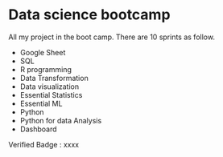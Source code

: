 # Data science  bootcamp

All my project in the boot camp. There are 10 sprints as follow.

- Google Sheet
- SQL
- R programming
- Data Transformation
- Data visualization
- Essential Statistics
- Essential ML
- Python
- Python for data Analysis
- Dashboard

Verified Badge : xxxx
